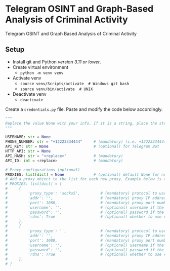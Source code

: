 # Telegram OSINT and Graph-Based Analysis of Criminal Activity
Telegram OSINT and Graph Based Analysis of Criminal Activity


## Setup
<!-- In command prompt
```powershell
# Create virtual environment
python -m venv venv
# Enter the virtual environment
.\venv\Scripts\activate
# Close the virtual environment
deactivate
```
Troubleshooting

In Powershell
```powershell
Get-ExecutionPolicy
# If "Restricted"
Set-ExecutionPolicy RemoteSigned
# Run the activate script again
``` -->
- Install git and Python *version 3.11 or lower*.
- Create virtual environment
    - `python -m venv venv`
- Activate venv
    - `source venv/Scripts/activate  # Windows git bash`
    - `source venv/bin/activate  # UNIX` 
- Deactivate venv
    - `deactivate`


Create a `credentials.py` file. Paste and modify the code below accordingly.
```py
"""
Replace the value None with your info. If it is a string, place the string in double-quotes ""
"""

USERNAME: str = None
PHONE_NUMBER: str = "+12223334444"     # (mandatory) (i.e. +12223334444)
API_KEY: str = None                    # (optional) for Telegram Bot
HTTP_API: str = None
API_HASH: str = "<replace>"            # (mandatory)
API_ID: int = <replace>                # (mandatory)

# Proxy configurations (optional)
PROXIES: list[dict] = None             # (optional) default None for no proxy
# Add a proxy object to the list for each new proxy. Example below is of two proxies
# PROXIES: list[dict] = [
#     {
#         'proxy_type': 'socks5',         # (mandatory) protocol to use (i.e.: socks5)
#         'addr': '',                     # (mandatory) proxy IP address (i.e.: 123.123.123.123)
#         'port': 1080,                   # (mandatory) proxy port number (i.e.: 1080)
#         'username': '',                 # (optional) username if the proxy requires auth
#         'password': '',                 # (optional) password if the proxy requires auth
#         'rdns': True                    # (optional) whether to use remote or local resolve, default remote
#     },
#     {
#         'proxy_type': '',               # (mandatory) protocol to use (see above)
#         'addr': '',                     # (mandatory) proxy IP address
#         'port': 1080,                   # (mandatory) proxy port number
#         'username': '',                 # (optional) username if the proxy requires auth
#         'password': '',                 # (optional) password if the proxy requires auth
#         'rdns': True                    # (optional) whether to use remote or local resolve, default remote
#     },
# ]

```